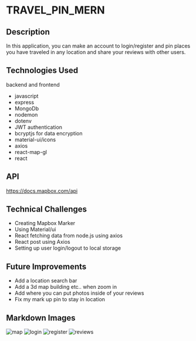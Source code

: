 # TRAVEL_PIN_MERN


## Description
In this application, you can make an account to login/register and pin places you have traveled in any location and 
share your reviews with other users.

## Technologies Used

backend and frontend
- javascript
- express
- MongoDb
- nodemon
- dotenv
- JWT authentication
- bcryptjs for data encryption
- material-ui/icons
- axios
- react-map-gl
- react


## API
https://docs.mapbox.com/api



## Technical Challenges
- Creating Mapbox Marker
- Using Material/ui
- React fetching data from node.js using axios
- React post using Axios
- Setting up user login/logout to local storage





## Future Improvements
- Add a location search bar
- Add a 3d map building etc.. when zoom in
- Add where you can put photos inside of your reviews
- Fix my mark up pin to stay in location



## Markdown Images

![map](https://user-images.githubusercontent.com/101546162/201755967-22506e25-a32f-4de3-83d0-35c8e1908ff2.PNG)
![login](https://user-images.githubusercontent.com/101546162/201756322-3106b562-127a-4a18-a660-3dd0cfa5fc81.PNG)
![register](https://user-images.githubusercontent.com/101546162/201756340-17323fbb-14e6-4629-8819-55aa8c1c311d.PNG)
![reviews](https://user-images.githubusercontent.com/101546162/201756359-f0fdccf6-8fbd-4654-86dd-2f8bc7f0c6e8.PNG)

